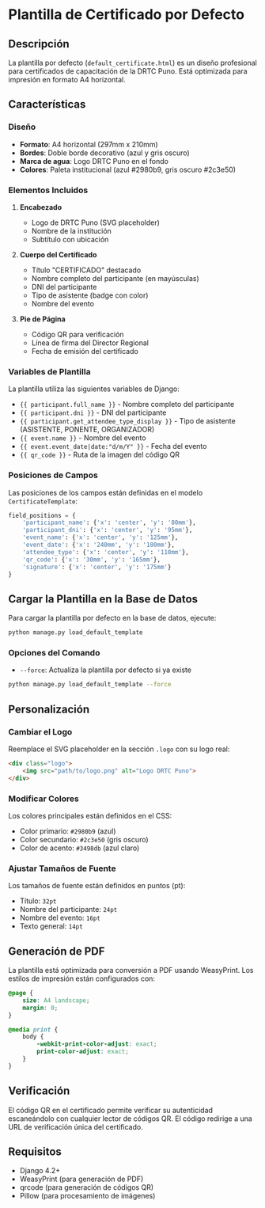 # Plantilla de Certificado por Defecto

## Descripción

La plantilla por defecto (`default_certificate.html`) es un diseño profesional para certificados de capacitación de la DRTC Puno. Está optimizada para impresión en formato A4 horizontal.

## Características

### Diseño
- **Formato**: A4 horizontal (297mm x 210mm)
- **Bordes**: Doble borde decorativo (azul y gris oscuro)
- **Marca de agua**: Logo DRTC Puno en el fondo
- **Colores**: Paleta institucional (azul #2980b9, gris oscuro #2c3e50)

### Elementos Incluidos

1. **Encabezado**
   - Logo de DRTC Puno (SVG placeholder)
   - Nombre de la institución
   - Subtítulo con ubicación

2. **Cuerpo del Certificado**
   - Título "CERTIFICADO" destacado
   - Nombre completo del participante (en mayúsculas)
   - DNI del participante
   - Tipo de asistente (badge con color)
   - Nombre del evento

3. **Pie de Página**
   - Código QR para verificación
   - Línea de firma del Director Regional
   - Fecha de emisión del certificado

### Variables de Plantilla

La plantilla utiliza las siguientes variables de Django:

- `{{ participant.full_name }}` - Nombre completo del participante
- `{{ participant.dni }}` - DNI del participante
- `{{ participant.get_attendee_type_display }}` - Tipo de asistente (ASISTENTE, PONENTE, ORGANIZADOR)
- `{{ event.name }}` - Nombre del evento
- `{{ event.event_date|date:"d/m/Y" }}` - Fecha del evento
- `{{ qr_code }}` - Ruta de la imagen del código QR

### Posiciones de Campos

Las posiciones de los campos están definidas en el modelo `CertificateTemplate`:

```python
field_positions = {
    'participant_name': {'x': 'center', 'y': '80mm'},
    'participant_dni': {'x': 'center', 'y': '95mm'},
    'event_name': {'x': 'center', 'y': '125mm'},
    'event_date': {'x': '240mm', 'y': '180mm'},
    'attendee_type': {'x': 'center', 'y': '110mm'},
    'qr_code': {'x': '30mm', 'y': '165mm'},
    'signature': {'x': 'center', 'y': '175mm'}
}
```

## Cargar la Plantilla en la Base de Datos

Para cargar la plantilla por defecto en la base de datos, ejecute:

```bash
python manage.py load_default_template
```

### Opciones del Comando

- `--force`: Actualiza la plantilla por defecto si ya existe

```bash
python manage.py load_default_template --force
```

## Personalización

### Cambiar el Logo

Reemplace el SVG placeholder en la sección `.logo` con su logo real:

```html
<div class="logo">
    <img src="path/to/logo.png" alt="Logo DRTC Puno">
</div>
```

### Modificar Colores

Los colores principales están definidos en el CSS:

- Color primario: `#2980b9` (azul)
- Color secundario: `#2c3e50` (gris oscuro)
- Color de acento: `#3498db` (azul claro)

### Ajustar Tamaños de Fuente

Los tamaños de fuente están definidos en puntos (pt):

- Título: `32pt`
- Nombre del participante: `24pt`
- Nombre del evento: `16pt`
- Texto general: `14pt`

## Generación de PDF

La plantilla está optimizada para conversión a PDF usando WeasyPrint. Los estilos de impresión están configurados con:

```css
@page {
    size: A4 landscape;
    margin: 0;
}

@media print {
    body {
        -webkit-print-color-adjust: exact;
        print-color-adjust: exact;
    }
}
```

## Verificación

El código QR en el certificado permite verificar su autenticidad escaneándolo con cualquier lector de códigos QR. El código redirige a una URL de verificación única del certificado.

## Requisitos

- Django 4.2+
- WeasyPrint (para generación de PDF)
- qrcode (para generación de códigos QR)
- Pillow (para procesamiento de imágenes)
